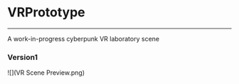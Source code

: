 # VRPrototype

---
A work-in-progress cyberpunk VR laboratory scene

### Version1
![](VR Scene Preview.png)
